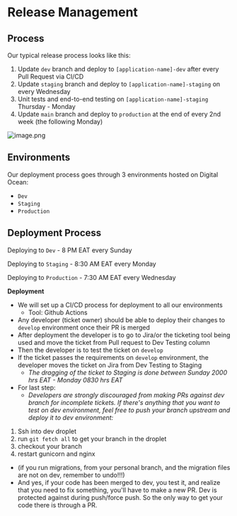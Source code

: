 # Release Management

## Process

Our typical release process looks like this:

1. Update `dev` branch and deploy to `[application-name]-dev` after every Pull Request via CI/CD
2. Update `staging` branch and deploy to `[application-name]-staging` on every Wednesday
3. Unit tests and end-to-end testing on `[application-name]-staging` Thursday - Monday
4. Update `main` branch and deploy to `production` at the end of every 2nd week \(the following Monday\)

![image.png](https://storage.googleapis.com/slite-api-files-production/files/17c024be-774a-4540-a33c-34fc3dc07ca3/image.png)

## Environments

Our deployment process goes through 3 environments hosted on Digital Ocean:

* `Dev`
* `Staging`
* `Production`

## Deployment Process

Deploying to `Dev` - 8 PM EAT every Sunday

Deploying to `Staging` - 8:30 AM EAT every Monday

Deploying to `Production` - 7:30 AM EAT every Wednesday

**Deployment**

* We will set up a CI/CD process for deployment to all our environments
  * Tool: Github Actions
* Any developer \(ticket owner\) should be able to deploy their changes to `develop` environment once their PR is merged
* After deployment the developer is to go to Jira/or the ticketing tool being used and move the ticket from Pull request to Dev Testing column
* Then the developer is to test the ticket on `develop`
* If the ticket passes the requirements on `develop` environment, the developer moves the ticket on Jira from Dev Testing to Staging
  * _The dragging of the ticket to Staging is done between Sunday 2000 hrs EAT - Monday 0830 hrs EAT_
* For last step:
  * _Developers are strongly discouraged from making PRs against dev branch for incomplete tickets. If there's anything that you want to test on dev environment, feel free to push your branch upstream and deploy it to dev environment:_

1. Ssh into dev droplet
2. run `git fetch all` to get your branch in the droplet
3. checkout your branch
4. restart gunicorn and nginx

* \(if you run migrations, from your personal branch, and the migration files are not on dev, remember to undo!!!\)
* And yes, if your code has been merged to dev, you test it, and realize that you need to fix something, you'll have to make a new PR. Dev is protected against during push/force push. So the only way to get your code there is through a PR.
